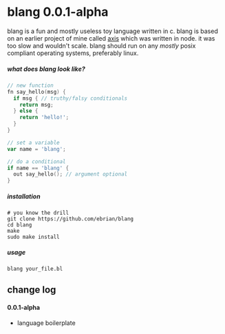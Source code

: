 # blang 0.0.1-alpha
blang is a fun and mostly useless toy language written in c. blang is based on an earlier project of mine called [axis](https://github.com/ebrian/axis) which was written in node. it was too slow and wouldn't scale. blang should run on any *mostly* posix compliant operating systems, preferably linux.

##### what does blang look like?
```go
// new function
fn say_hello(msg) {
  if msg { // truthy/falsy conditionals
    return msg;
  } else {
    return 'hello!';
  }
}

// set a variable
var name = 'blang';

// do a conditional
if name == 'blang' {
  out say_hello(); // argument optional
}
```

##### installation
```
# you know the drill
git clone https://github.com/ebrian/blang
cd blang
make
sudo make install
```

##### usage
```
blang your_file.bl
```

## change log

#### 0.0.1-alpha
- language boilerplate
